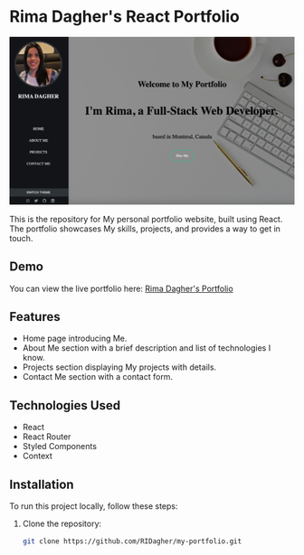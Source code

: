 # Rima Dagher's React Portfolio

![Portfolio Screenshot](public/assets/portfolio-screenshot.png)

This is the repository for My personal portfolio website, built using React. The portfolio showcases My skills, projects, and provides a way to get in touch.

## Demo

You can view the live portfolio here: [Rima Dagher's Portfolio](https://my-portfolio-ridagher.vercel.app/)

## Features

- Home page introducing Me.
- About Me section with a brief description and list of technologies I know.
- Projects section displaying My projects with details.
- Contact Me section with a contact form.

## Technologies Used

- React
- React Router
- Styled Components
- Context

## Installation

To run this project locally, follow these steps:

1. Clone the repository:

   ```bash
   git clone https://github.com/RIDagher/my-portfolio.git
   ```
